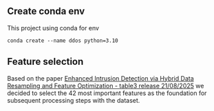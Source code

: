 ## Create conda env
This project using conda for env
```
conda create --name ddos python=3.10
```
## Feature selection
Based on the paper [Enhanced Intrusion Detection via Hybrid Data Resampling and Feature Optimization - table3 release 21/08/2025](https://ieeexplore.ieee.org/stamp/stamp.jsp?tp=&arnumber=11141474) we decided to select the 42 most important features as the foundation for subsequent processing steps with the dataset.